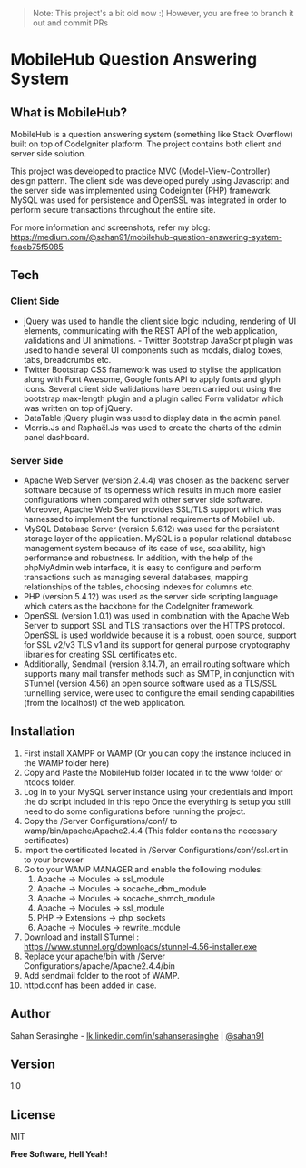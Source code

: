 > Note: This project's a bit old now :) However, you are free to branch it out and commit PRs

MobileHub Question Answering System
=====================

What is MobileHub?
------------------

MobileHub is a question answering system (something like Stack Overflow) built on top of CodeIgniter platform. The project contains both client and server side solution.

This project was developed to practice MVC (Model-View-Controller) design pattern. The client side was developed purely using Javascript and the server side was implemented using Codeigniter (PHP) framework. MySQL was used for persistence and OpenSSL was integrated in order to perform secure transactions throughout the entire site.

For more information and screenshots, refer my blog:
https://medium.com/@sahan91/mobilehub-question-answering-system-feaeb75f5085

Tech
-------

### Client Side 

 - jQuery was used to handle the client side logic including, rendering of  UI elements, communicating with the REST API of the web application, validations and UI animations.   - Twitter  Bootstrap  JavaScript  plugin  was  used  to  handle  several  UI  components  such  as  modals,  dialog boxes, tabs, breadcrumbs etc. 
  - Twitter  Bootstrap  CSS  framework  was  used  to  stylise  the  application  along  with  Font  Awesome,  Google fonts API to apply fonts and glyph icons. Several client  side  validations  have  been carried  out  using  the bootstrap  max-length  plugin  and  a plugin called Form validator which was written on top of jQuery. 
 - DataTable jQuery plugin was used to display data in the admin panel. 
 - Morris.Js and Raphaël.Js was used to create the charts of the admin panel dashboard.

### Server Side
 - Apache  Web  Server  (version  2.4.4)  was  chosen  as  the  backend  server  software  because  of  its  openness which  results  in  much  more  easier  configurations  when  compared  with  other server  side  software. Moreover,   Apache   Web   Server   provides   SSL/TLS   support   which   was   harnessed  to   implement  the functional requirements of MobileHub.
  - MySQL  Database  Server  (version  5.6.12)  was  used  for  the  persistent  storage  layer  of  the  application. MySQL  is  a  popular  relational  database  management  system  because  of  its  ease  of  use,  scalability,  high performance  and  robustness.  In  addition,  with the  help  of  the  phpMyAdmin  web interface,  it  is  easy  to configure  and  perform  transactions  such  as  managing  several  databases,  mapping  relationships  of  the tables, choosing indexes for columns etc.
  - PHP (version 5.4.12) was used as the server side scripting language which caters as the  backbone for the CodeIgniter framework.
  - OpenSSL  (version  1.0.1)  was  used  in  combination  with  the  Apache  Web  Server to  support  SSL  and  TLS transactions  over  the  HTTPS  protocol. OpenSSL  is  used  worldwide  because  it  is  a  robust,  open  source, support  for  SSL  v2/v3  TLS  v1  and  its  support  for  general  purpose  cryptography  libraries  for  creating  SSL certificates etc.
  - Additionally, Sendmail  (version  8.14.7),  an  email  routing  software  which  supports  many  mail  transfer methods  such  as  SMTP,  in  conjunction  with STunnel  (version  4.56)  an  open  source  software  used  as  a TLS/SSL  tunnelling  service,  were  used  to  configure  the  email  sending  capabilities  (from  the  localhost)  of the web application.



Installation
--------------
1. First install XAMPP or WAMP (Or you can copy the instance included in the WAMP folder here)
2. Copy and Paste the MobileHub folder located in to the www folder or htdocs folder.
3. Log in to your MySQL server instance using your credentials and import the db script included in this repo
Once the everything is setup you still need to do some configurations before running the project.
4. Copy the /Server Configurations/conf/ to wamp/bin/apache/Apache2.4.4 (This folder contains the necessary certificates)
5. Import the certificated located in /Server Configurations/conf/ssl.crt in to your browser
6. Go to your WAMP MANAGER and enable the following modules:
	1. Apache -> Modules -> ssl_module
	2. Apache -> Modules -> socache_dbm_module
	3. Apache -> Modules -> socache_shmcb_module
	4. Apache -> Modules -> ssl_module
	5. PHP -> Extensions -> php_sockets
	6. Apache -> Modules -> rewrite_module
7. Download and install STunnel : https://www.stunnel.org/downloads/stunnel-4.56-installer.exe
8. Replace your apache/bin with /Server Configurations/apache/Apache2.4.4/bin
9. Add sendmail folder to the root of WAMP.
10. httpd.conf has been added in case.

Author
----
Sahan Serasinghe - [lk.linkedin.com/in/sahanserasinghe] | [@sahan91]

Version
----

1.0

License
----

MIT

**Free Software, Hell Yeah!**

[lk.linkedin.com/in/sahanserasinghe]:http://lk.linkedin.com/in/sahanserasinghe
[@sahan91]:https://twitter.com/sahan91
[jQuery]:http://jquery.com/
[ng-flow]:https://github.com/flowjs/ng-flow
[Twitter Bootstrap]: http://getbootstrap.com/

